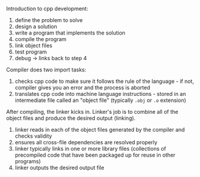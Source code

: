 Introduction to cpp development:
1. define the problem to solve
2. design a solution
3. write a program that implements the solution
4. compile the program
5. link object files
6. test program
7. debug -> links back to step 4

Compiler does two import tasks:
1. checks cpp code to make sure it follows the rule of the language - if not, compiler gives you an error and the process is aborted
2. translates cpp code into machine language instructions - stored in an intermediate file called an "object file" (typically `.obj` or `.o` extension)

After compiling, the linker kicks in. Linker's job is to combine all of the object files and produce the desired output (linking).
1. linker reads in each of the object files generated by the compiler and checks validity
2. ensures all cross-file dependencies are resolved properly
3. linker typically links in one or more library files (collections of precompiled code that have been packaged up for reuse in other programs)
4. linker outputs the desired output file
